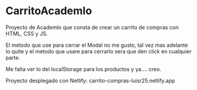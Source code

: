 # CarritoAcademlo
Proyecto de Academlo que consta de crear un carrito de compras con HTML, CSS y JS.

El metodo que use para cerrar el Modal no me gusto, tal vez mas adelante lo quite 
y el metodo que usare para cerrarlo sera que den click en cualquier parte.

Me falta ver lo del localStorage para los productos y ya.... creo.

Proyecto desplegado con Netlify: carrito-compras-luisr25.netlify.app
